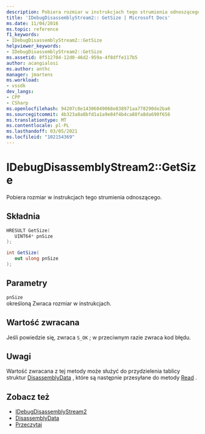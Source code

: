 ```yaml
---
description: Pobiera rozmiar w instrukcjach tego strumienia odnoszącego.
title: 'IDebugDisassemblyStream2:: GetSize | Microsoft Docs'
ms.date: 11/04/2016
ms.topic: reference
f1_keywords:
- IDebugDisassemblyStream2::GetSize
helpviewer_keywords:
- IDebugDisassemblyStream2::GetSize
ms.assetid: 8f512704-12d0-46d2-959a-4f8dffe117b5
author: acangialosi
ms.author: anthc
manager: jmartens
ms.workload:
- vssdk
dev_langs:
- CPP
- CSharp
ms.openlocfilehash: 94207c8e14306049068e838971aa778290de2ba6
ms.sourcegitcommit: 4b323a8a8bfd1a1a9e84f4b4ca88fa8da690f656
ms.translationtype: MT
ms.contentlocale: pl-PL
ms.lasthandoff: 03/05/2021
ms.locfileid: "102154369"
---
```

# <a name="idebugdisassemblystream2getsize"></a>IDebugDisassemblyStream2::GetSize
Pobiera rozmiar w instrukcjach tego strumienia odnoszącego.

## <a name="syntax"></a>Składnia

```cpp
HRESULT GetSize( 
   UINT64* pnSize
);
```

```csharp
int GetSize( 
   out ulong pnSize
);
```

## <a name="parameters"></a>Parametry
`pnSize`\
określoną Zwraca rozmiar w instrukcjach.

## <a name="return-value"></a>Wartość zwracana
 Jeśli powiedzie się, zwraca `S_OK` ; w przeciwnym razie zwraca kod błędu.

## <a name="remarks"></a>Uwagi
 Wartość zwracana z tej metody może służyć do przydzielenia tablicy struktur [DisassemblyData](../../../extensibility/debugger/reference/disassemblydata.md) , które są następnie przesyłane do metody [Read](../../../extensibility/debugger/reference/idebugdisassemblystream2-read.md) .

## <a name="see-also"></a>Zobacz też
- [IDebugDisassemblyStream2](../../../extensibility/debugger/reference/idebugdisassemblystream2.md)
- [DisassemblyData](../../../extensibility/debugger/reference/disassemblydata.md)
- [Przeczytaj](../../../extensibility/debugger/reference/idebugdisassemblystream2-read.md)
